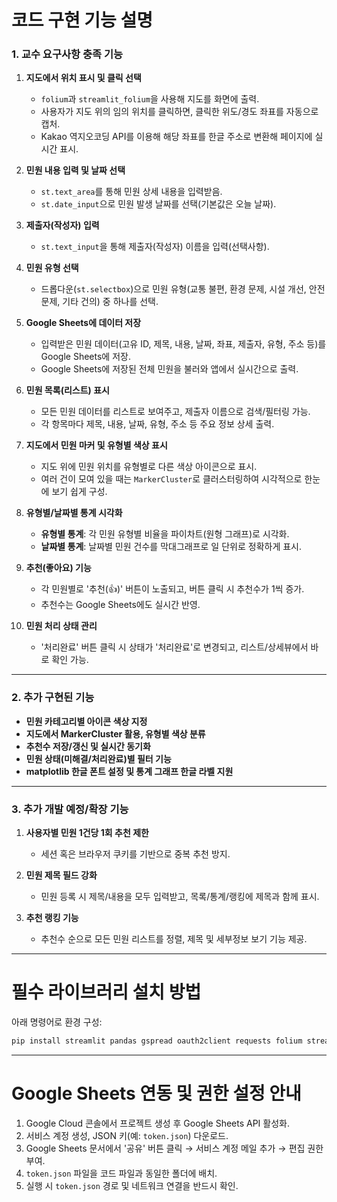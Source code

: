 
# 코드 구현 기능 설명

### 1. 교수 요구사항 충족 기능

1. **지도에서 위치 표시 및 클릭 선택**

   * `folium`과 `streamlit_folium`을 사용해 지도를 화면에 출력.
   * 사용자가 지도 위의 임의 위치를 클릭하면, 클릭한 위도/경도 좌표를 자동으로 캡처.
   * Kakao 역지오코딩 API를 이용해 해당 좌표를 한글 주소로 변환해 페이지에 실시간 표시.

2. **민원 내용 입력 및 날짜 선택**

   * `st.text_area`를 통해 민원 상세 내용을 입력받음.
   * `st.date_input`으로 민원 발생 날짜를 선택(기본값은 오늘 날짜).

3. **제출자(작성자) 입력**

   * `st.text_input`을 통해 제출자(작성자) 이름을 입력(선택사항).

4. **민원 유형 선택**

   * 드롭다운(`st.selectbox`)으로 민원 유형(교통 불편, 환경 문제, 시설 개선, 안전 문제, 기타 건의) 중 하나를 선택.

5. **Google Sheets에 데이터 저장**

   * 입력받은 민원 데이터(고유 ID, 제목, 내용, 날짜, 좌표, 제출자, 유형, 주소 등)를 Google Sheets에 저장.
   * Google Sheets에 저장된 전체 민원을 불러와 앱에서 실시간으로 출력.

6. **민원 목록(리스트) 표시**

   * 모든 민원 데이터를 리스트로 보여주고, 제출자 이름으로 검색/필터링 가능.
   * 각 항목마다 제목, 내용, 날짜, 유형, 주소 등 주요 정보 상세 출력.

7. **지도에서 민원 마커 및 유형별 색상 표시**

   * 지도 위에 민원 위치를 유형별로 다른 색상 아이콘으로 표시.
   * 여러 건이 모여 있을 때는 `MarkerCluster`로 클러스터링하여 시각적으로 한눈에 보기 쉽게 구성.

8. **유형별/날짜별 통계 시각화**

   * **유형별 통계**: 각 민원 유형별 비율을 파이차트(원형 그래프)로 시각화.
   * **날짜별 통계**: 날짜별 민원 건수를 막대그래프로 일 단위로 정확하게 표시.

9. **추천(좋아요) 기능**

   * 각 민원별로 '추천(👍)' 버튼이 노출되고, 버튼 클릭 시 추천수가 1씩 증가.
   * 추천수는 Google Sheets에도 실시간 반영.

10. **민원 처리 상태 관리**

    * '처리완료' 버튼 클릭 시 상태가 '처리완료'로 변경되고, 리스트/상세뷰에서 바로 확인 가능.

---

### 2. 추가 구현된 기능

* **민원 카테고리별 아이콘 색상 지정**
* **지도에서 MarkerCluster 활용, 유형별 색상 분류**
* **추천수 저장/갱신 및 실시간 동기화**
* **민원 상태(미해결/처리완료)별 필터 기능**
* **matplotlib 한글 폰트 설정 및 통계 그래프 한글 라벨 지원**

---

### 3. 추가 개발 예정/확장 기능

1. **사용자별 민원 1건당 1회 추천 제한**

   * 세션 혹은 브라우저 쿠키를 기반으로 중복 추천 방지.

2. **민원 제목 필드 강화**

   * 민원 등록 시 제목/내용을 모두 입력받고, 목록/통계/랭킹에 제목과 함께 표시.

3. **추천 랭킹 기능**

   * 추천수 순으로 모든 민원 리스트를 정렬, 제목 및 세부정보 보기 기능 제공.

---

# 필수 라이브러리 설치 방법

아래 명령어로 환경 구성:

```bash
pip install streamlit pandas gspread oauth2client requests folium streamlit-folium matplotlib
```

---

# Google Sheets 연동 및 권한 설정 안내

1. Google Cloud 콘솔에서 프로젝트 생성 후 Google Sheets API 활성화.
2. 서비스 계정 생성, JSON 키(예: `token.json`) 다운로드.
3. Google Sheets 문서에서 '공유' 버튼 클릭 → 서비스 계정 메일 추가 → 편집 권한 부여.
4. `token.json` 파일을 코드 파일과 동일한 폴더에 배치.
5. 실행 시 `token.json` 경로 및 네트워크 연결을 반드시 확인.
